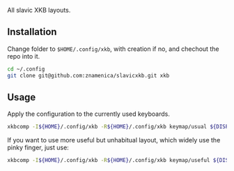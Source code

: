 All slavic XKB layouts.

## Installation
   
Change folder to ```$HOME/.config/xkb```, with creation if no, and chechout the repo into it.

```sh
cd ~/.config
git clone git@github.com:znamenica/slavicxkb.git xkb
```

## Usage

Apply the configuration to the currently used keyboards.

```sh
xkbcomp -I${HOME}/.config/xkb -R${HOME}/.config/xkb keymap/usual ${DISPLAY}
```

If you want to use more useful but unhabitual layout, which widely use the pinky finger, just use:

```sh
xkbcomp -I${HOME}/.config/xkb -R${HOME}/.config/xkb keymap/useful ${DISPLAY}
```
